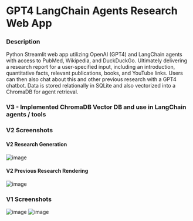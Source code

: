 # GPT4 LangChain Agents Research Web App
### Description
Python Streamlit web app utilizing OpenAI (GPT4) and LangChain agents with access to PubMed, Wikipedia, and DuckDuckGo. Ultimately delivering a research report for a user-specified input, including an introduction, quantitative facts,  relevant publications, books, and YouTube links. Users can then also chat about this and other previous research with a GPT4 chatbot. Data is stored relationally in SQLite and also vectorized into a ChromaDB for agent retrieval.

### V3 - Implemented ChromaDB Vector DB and use in LangChain agents / tools

### V2 Screenshots
#### V2 Research Generation
![image](https://github.com/petermartens98/GPT4-LangChain-Agents-Research-Web-App/assets/87671757/b9640ba5-08bc-4e95-84b1-726db950caf2)
#### V2 Previous Research Rendering
![image](https://github.com/petermartens98/GPT4-LangChain-Agents-Research-Web-App/assets/87671757/e4cb9ea0-620a-43ec-a47e-04e315cacd7e)

### V1 Screenshots
![image](https://github.com/petermartens98/GPT4-LangChain-Agents-Research-Web-App/assets/87671757/995b9aca-f5c6-46b9-9c41-4494437febe1)
![image](https://github.com/petermartens98/GPT4-LangChain-Agents-Research-Web-App/assets/87671757/bf6086aa-1bdb-42be-8406-c172c287da43)


